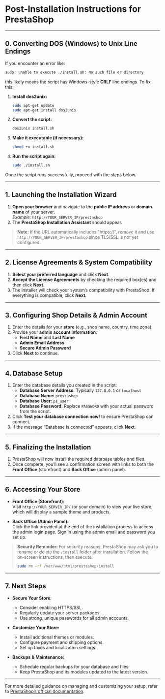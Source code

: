 # Post‑Installation Instructions for PrestaShop

---

## 0. Converting DOS (Windows) to Unix Line Endings

If you encounter an error like:

```bash
sudo: unable to execute ./install.sh: No such file or directory
```

this likely means the script has Windows-style **CRLF** line endings. To fix this:

1. **Install dos2unix:**
   ```bash
   sudo apt-get update
   sudo apt-get install dos2unix
   ```
2. **Convert the script:**
   ```bash
   dos2unix install.sh
   ```
3. **Make it executable (if necessary):**
   ```bash
   chmod +x install.sh
   ```
4. **Run the script again:**
   ```bash
   sudo ./install.sh
   ```

Once the script runs successfully, proceed with the steps below.

---

## 1. Launching the Installation Wizard

1. **Open your browser** and navigate to the **public IP address** or **domain name** of your server.  
   *Example:* `http://YOUR_SERVER_IP/prestashop`
2. The **PrestaShop Installation Assistant** should appear.

> **Note:** If the URL automatically includes "https://", remove it and use `http://YOUR_SERVER_IP/prestashop` since TLS/SSL is not yet configured.

---

## 2. License Agreements & System Compatibility

1. **Select your preferred language** and click **Next**.
2. **Accept the License Agreements** by checking the required box(es) and then click **Next**.
3. The installer will check your system’s compatibility with PrestaShop. If everything is compatible, click **Next**.

---

## 3. Configuring Shop Details & Admin Account

1. Enter the details for your **store** (e.g., shop name, country, time zone).
2. Provide your **admin account information**:
   - **First Name** and **Last Name**
   - **Admin Email Address**
   - **Secure Admin Password**
3. Click **Next** to continue.

---

## 4. Database Setup

1. Enter the database details you created in the script:
   - **Database Server Address:** Typically `127.0.0.1` or `localhost`
   - **Database Name:** `prestashop`
   - **Database User:** `ps_user`
   - **Database Password:** Replace `PASSWORD` with your actual password from the script.
2. Click **Test your database connection now!** to ensure PrestaShop can connect.
3. If the message “Database is connected” appears, click **Next**.

---

## 5. Finalizing the Installation

1. PrestaShop will now install the required database tables and files.
2. Once complete, you’ll see a confirmation screen with links to both the **Front Office** (storefront) and **Back Office** (admin panel).

---

## 6. Accessing Your Store

- **Front Office (Storefront):**  
  Visit `http://YOUR_SERVER_IP/` (or your domain) to view your live store, which will display a sample theme and products.

- **Back Office (Admin Panel):**  
  Click the link provided at the end of the installation process to access the admin login page. Sign in using the admin email and password you set up.

> **Security Reminder:** For security reasons, PrestaShop may ask you to rename or delete the `/install` folder after installation. Follow the on‑screen instructions, then execute:
> ```bash
> sudo rm -rf /var/www/html/prestashop/install
> ```

---

## 7. Next Steps

- **Secure Your Store:**  
  - Consider enabling HTTPS/SSL.
  - Regularly update your server packages.
  - Use strong, unique passwords for all admin accounts.

- **Customize Your Store:**  
  - Install additional themes or modules.
  - Configure payment and shipping options.
  - Set up taxes and localization settings.

- **Backups & Maintenance:**  
  - Schedule regular backups for your database and files.
  - Keep PrestaShop and its modules updated to the latest version.

---

For more detailed guidance on managing and customizing your setup, refer to [PrestaShop’s official documentation](https://docs.prestashop.com/).
